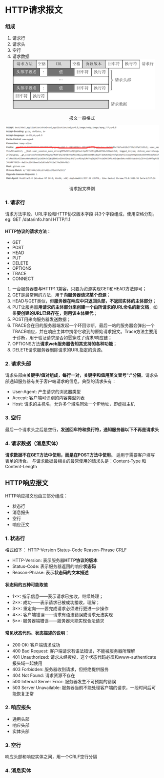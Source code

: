 # HTTP请求报文
### 组成
1. 请求行
2. 请求头
3. 空行
4. 请求数据
![报文一般格式](./images/报文一般格式.png)
<center>报文一般格式</center>

![报文的样例](images/请求报文样例.png)
<center>请求报文样例</center>

### 1. 请求行
请求方法字段、URL字段和HTTP协议版本字段 共3个字段组成，使用空格分割。
eg: GET /data/info.html HTTP/1.1

#### HTTP协议的请求方法：
- GET
- POST
- HEAD
- PUT
- DELETE
- OPTIONS
- TRACE
- CONNECT

1. 一台服务器要与HTTP1.1兼容，只要为资源实现GET和HEAD方法即可；
2. GET是最常用的方法，用于**向服务器请求某个资源**；
3. HEAD与GET类似，但**服务器在响应中只返回头部，不返回实体的主体部分**；
4. PUT让服务器**用请求的主体部分来创建一个由所请求的URL命名的新文档**，如果**要创建的URL已经存在，则用该主体替代**；
5. POST用来向服务器发送数据；
6. TRACE会在目的服务器端发起一个环回诊断，最后一站的服务器会弹出一个TRACE响应，并在响应主体中携带它收到的原始请求报文。Trace方法主要用于诊断，用于验证请求是否如愿穿过了请求/响应链；
7. OPTIONS方法**请求web服务器告知其支持的各种功能**；
8. DELETE请求服务器删除请求的URL指定的资源。

### 2. 请求头部
请求头部由**关键字/值对组成，每行一对，关键字和值用英文冒号":"分隔**。请求头部通知服务器有关于客户端请求的信息，典型的请求头有：
+ User-Agent: 产生请求的浏览器类型
+ Accept: 客户端可识别的内容类型列表
+ Host: 请求的主机名，允许多个域名同处一个IP地址，即虚拟主机

### 3. 空行
最后一个请求头之后是空行，**发送回车符和换行符，通知服务器以下不再是请求头**

### 4. 请求数据（消息实体）
**请求数据不在GET方法中使用，而是在POST方法中使用**。
适用于需要客户填写表单的场合。
与请求数据最相关的最常使用的请求头是：Content-Type 和 Content-Length


## HTTP响应报文
HTTP响应报文也由三部分组成：
- 状态行
- 消息报头
- 空行
- 响应正文
  
### 1. 状态行
格式如下：
HTTP-Version Status-Code Reason-Phrase CRLF
- HTTP-Version: 表示服务器**HTTP协议的版本**
- Status-Code: 表示服务器返回的响应**状态码**
- Reason-Phrase: 表示**状态码的文本描述**

#### 状态码的五种可能取值
- 1××: 指示信息——表示请求已接收，继续处理；
- 2××: 成功——表示请求已被成功接收，理解；
- 3××: 重定向——要完成请求必须进行更进一步操作
- 4××: 客户端错误——请求有语法错误或请求无法实现
- 5××: 服务器端错误——服务器未能实现合法请求

#### 常见状态代码、状态描述的说明：
+ 200 OK: 客户端请求成功
+ 400 Bad Request: 客户端请求有语法错误，不能被服务器所理解
+ 401 Unauthorized: 请求未经授权，这个状态代码必须和www-authenticate报头域一起使用
+ 403 Forbidden: 服务器收到请求，但拒绝提供服务
+ 404 Not Found: 请求资源不存在
+ 500 Internal Server Error: 服务器发生不可预期的错误
+ 503 Server Unavailable: 服务器当前不能处理客户端的请求，一段时间后可能恢复正常

### 2. 响应报头
+ 通用头部
+ 响应头部
+ 实体头部

### 3. 空行
响应头部和响应实体之间，用一个CRLF空行分隔

### 4. 消息实体